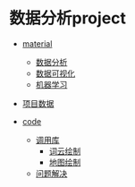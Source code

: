 # 数据分析project

- [material]()
  - [数据分析]()
  - [数据可视化]()
  - [机器学习]()

- [项目数据]()

- [code]()
  - [调用库]()
    - [词云绘制]()
    - [地图绘制]()
  - [问题解决]()
  

  
  
